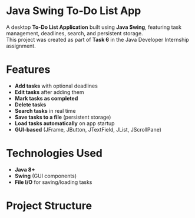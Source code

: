 #  Java Swing To-Do List App

A desktop **To-Do List Application** built using **Java Swing**, featuring task management, deadlines, search, and persistent storage.  
This project was created as part of **Task 6** in the Java Developer Internship assignment.

#  Features
-  **Add tasks** with optional deadlines
-  **Edit tasks** after adding them
-  **Mark tasks as completed**
-  **Delete tasks**
-  **Search tasks** in real time
-  **Save tasks to a file** (persistent storage)
-  **Load tasks automatically** on app startup
-  **GUI-based** (JFrame, JButton, JTextField, JList, JScrollPane)

# Technologies Used
- **Java 8+**
- **Swing** (GUI components)
- **File I/O** for saving/loading tasks

# Project Structure

